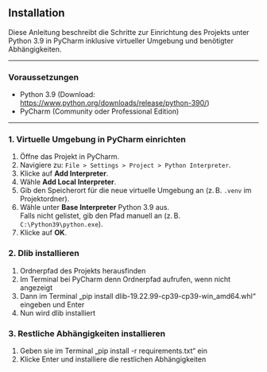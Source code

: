 ## Installation

Diese Anleitung beschreibt die Schritte zur Einrichtung des Projekts unter Python 3.9 in PyCharm inklusive virtueller Umgebung und benötigter Abhängigkeiten.

---

### Voraussetzungen

- Python 3.9 (Download: https://www.python.org/downloads/release/python-390/)
- PyCharm (Community oder Professional Edition)

---

### 1. Virtuelle Umgebung in PyCharm einrichten

1. Öffne das Projekt in PyCharm.
2. Navigiere zu: `File > Settings > Project > Python Interpreter`.
3. Klicke auf **Add Interpreter**.
4. Wähle **Add Local Interpreter**.
5. Gib den Speicherort für die neue virtuelle Umgebung an (z. B. `.venv` im Projektordner).
6. Wähle unter **Base Interpreter** Python 3.9 aus.  
   Falls nicht gelistet, gib den Pfad manuell an (z. B. `C:\Python39\python.exe`).
7. Klicke auf **OK**.

### 2.	Dlib installieren
1.	Ordnerpfad des Projekts herausfinden
2.	Im Terminal bei PyCharm denn Ordnerpfad aufrufen, wenn nicht angezeigt
3.	Dann im Terminal „pip install dlib-19.22.99-cp39-cp39-win_amd64.whl“ eingeben und Enter
4.	Nun wird dlib installiert

### 3.	Restliche Abhängigkeiten installieren
1.	Geben sie im Terminal „pip install -r requirements.txt“ ein
2.	Klicke Enter und installiere die restlichen Abhängigkeiten
